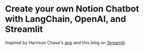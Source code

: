 # Create your own Notion Chatbot with LangChain, OpenAI, and Streamlit

Inspired by Harrison Chase's [app](https://github.com/hwchase17/notion-qa?ref=blog.streamlit.io) and this blog on [Streamlit](https://blog.streamlit.io/build-your-own-notion-chatbot/).

